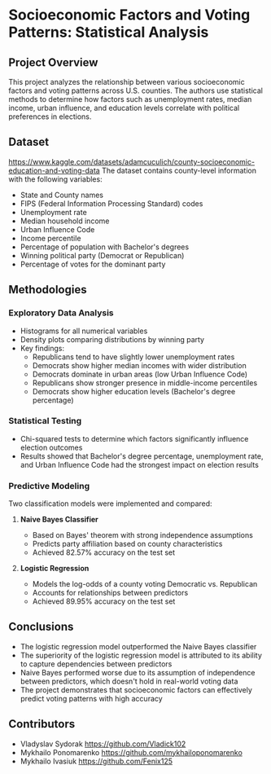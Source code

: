 # Socioeconomic Factors and Voting Patterns: Statistical Analysis

## Project Overview
This project analyzes the relationship between various socioeconomic factors and voting patterns across U.S. counties. The authors use statistical methods to determine how factors such as unemployment rates, median income, urban influence, and education levels correlate with political preferences in elections.

## Dataset
https://www.kaggle.com/datasets/adamcuculich/county-socioeconomic-education-and-voting-data
The dataset contains county-level information with the following variables:
- State and County names
- FIPS (Federal Information Processing Standard) codes
- Unemployment rate
- Median household income
- Urban Influence Code
- Income percentile
- Percentage of population with Bachelor's degrees
- Winning political party (Democrat or Republican)
- Percentage of votes for the dominant party

## Methodologies

### Exploratory Data Analysis
- Histograms for all numerical variables
- Density plots comparing distributions by winning party
- Key findings:
  - Republicans tend to have slightly lower unemployment rates
  - Democrats show higher median incomes with wider distribution
  - Democrats dominate in urban areas (low Urban Influence Code)
  - Republicans show stronger presence in middle-income percentiles
  - Democrats show higher education levels (Bachelor's degree percentage)

### Statistical Testing
- Chi-squared tests to determine which factors significantly influence election outcomes
- Results showed that Bachelor's degree percentage, unemployment rate, and Urban Influence Code had the strongest impact on election results

### Predictive Modeling
Two classification models were implemented and compared:

1. **Naive Bayes Classifier**
   - Based on Bayes' theorem with strong independence assumptions
   - Predicts party affiliation based on county characteristics
   - Achieved 82.57% accuracy on the test set

2. **Logistic Regression**
   - Models the log-odds of a county voting Democratic vs. Republican
   - Accounts for relationships between predictors
   - Achieved 89.95% accuracy on the test set

## Conclusions
- The logistic regression model outperformed the Naive Bayes classifier
- The superiority of the logistic regression model is attributed to its ability to capture dependencies between predictors
- Naive Bayes performed worse due to its assumption of independence between predictors, which doesn't hold in real-world voting data
- The project demonstrates that socioeconomic factors can effectively predict voting patterns with high accuracy

## Contributors
- Vladyslav Sydorak https://github.com/Vladick102
- Mykhailo Ponomarenko https://github.com/mykhailoponomarenko
- Mykhailo Ivasiuk https://github.com/Fenix125
